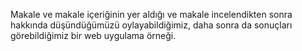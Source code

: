 Makale ve makale içeriğinin yer aldığı ve 
makale incelendikten sonra hakkında düşündüğümüzü oylayabildiğimiz,
daha sonra da sonuçları görebildiğimiz bir web uygulama örneği.
